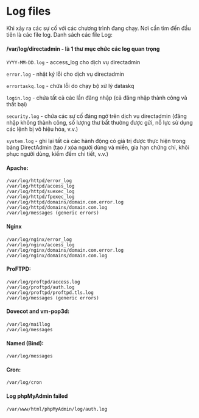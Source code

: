 # Log files

Khi xảy ra các sự cố với các chương trình đang chạy. Nơi cần tìm đến đầu tiên là các file log. Danh sách các file Log:

#### **/var/log/directadmin** - là 1 thư mục chức các log quan trọng 

`YYYY-MM-DD.log` - access_log cho dịch vụ directadmin

`error.log` - nhật ký lỗi cho dịch vụ directadmin

`errortaskq.log` - chứa lỗi do chạy bộ xử lý dataskq

`login.log` - chứa tất cả các lần đăng nhập (cả đăng nhập thành công và thất bại)

`security.log` - chứa các sự cố đáng ngờ trên dịch vụ directadmin (đăng nhập không thành công, số lượng thư bất thường được gửi, nỗ lực sử dụng các lệnh bị vô hiệu hóa, v.v.)

`system.log` - ghi lại tất cả các hành động có giá trị được thực hiện trong bảng DirectAdmin (tạo / xóa người dùng và miền, gia hạn chứng chỉ, khôi phục người dùng, kiểm đếm chi tiết, v.v.)

#### Apache:

```
/var/log/httpd/error_log
/var/log/httpd/access_log
/var/log/httpd/suexec_log
/var/log/httpd/fpexec_log
/var/log/httpd/domains/domain.com.error.log
/var/log/httpd/domains/domain.com.log
/var/log/messages (generic errors)
```

#### Nginx

```
/var/log/nginx/error_log
/var/log/nginx/access_log
/var/log/nginx/domains/domain.com.error.log
/var/log/nginx/domains/domain.com.log
```

#### ProFTPD:

```
/var/log/proftpd/access.log
/var/log/proftpd/auth.log
/var/log/proftpd/proftpd.tls.log
/var/log/messages (generic errors)
```

#### Dovecot and vm-pop3d:

```
/var/log/maillog
/var/log/messages
```

#### Named (Bind):

```
/var/log/messages
```

#### Cron:

```
/var/log/cron
```

#### Log phpMyAdmin failed

```
/var/www/html/phpMyAdmin/log/auth.log
```

